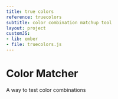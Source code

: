 ```yaml
---
title: true colors
reference: truecolors
subtitle: color combination matchup tool
layout: project
customJS:
- lib: ember
- file: truecolors.js
---
```


<h1>Color Matcher</h1>

<p>A way to test color combinations</p>


